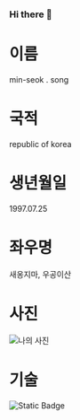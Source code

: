
### Hi there 👋

# 이름
min-seok . song
# 국적
republic of korea
# 생년월일
1997.07.25
# 좌우명
새옹지마, 우공이산

# 사진
![나의 사진](https://mblogthumb-phinf.pstatic.net/20160526_47/fullstory_1464253017172NMRne_JPEG/%B3%AA%B7%E7%C5%E4_%C0%B0%B5%B5%BC%B1%C0%CE%B8%F0%B5%E52.jpg?type=w800)
# 기술
![Static Badge](https://img.shields.io/badge/:badgeContent)

<!--
**ssafysong/ssafysong** is a ✨ _special_ ✨ repository because its `README.md` (this file) appears on your GitHub profile.

Here are some ideas to get you started:


- 🔭 I’m currently working on ...
- 🌱 I’m currently learning ...
- 👯 I’m looking to collaborate on ...
- 🤔 I’m looking for help with ...
- 💬 Ask me about ...
- 📫 How to reach me: ...
- 😄 Pronouns: ...
- ⚡ Fun fact: ...
-->
